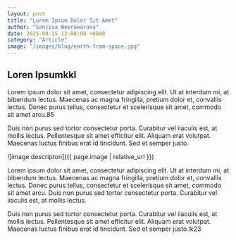 ```yaml
---
layout: post
title: "Lorem Ipsum Dolor Sit Amet"
author: "Sanjiva Weerawarana"
date: 2025-08-15 12:00:00 +0800
category: "Article"
image: "/images/blog/earth-from-space.jpg"
---
```

## Loren Ipsumkkl
Lorem ipsum dolor sit amet, consectetur adipiscing elit. Ut at interdum mi, at bibendum lectus. Maecenas ac magna fringilla, pretium dolor et, convallis lectus. Donec purus tellus, consectetur et scelerisque sit amet, commodo sit amet arcu.85

Duis non purus sed tortor consectetur porta. Curabitur vel iiaculis est, at mollis lectus. Pellentesque sit amet efficitur elit. Aliquam erat volutpat. Maecenas luctus finibus erat id tincidunt. Sed et semper justo.

![image descripton]({{ page.image | relative_url }})

Lorem ipsum dolor sit amet, consectetur adipiscing elit. Ut at interdum mi, at bibendum lectus. Maecenas ac magna fringilla, pretium dolor et, convallis lectus. Donec purus tellus, consectetur et scelerisque sit amet, commodo sit amet arcu. Duis non purus sed tortor consectetur porta. Curabitur vel iiaculis est, at mollis lectus.

Duis non purus sed tortor consectetur porta. Curabitur vel iiaculis est, at mollis lectus. Pellentesque sit amet efficitur elit. Aliquam erat volutpat. Maecenas luctus finibus erat id tincidunt. Sed et semper justo.lk23